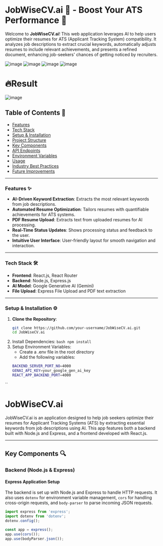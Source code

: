 # JobWiseCV.ai 📝 - Boost Your ATS Performance 🚀

Welcome to **JobWiseCV.ai**! This web application leverages AI to help users optimize their resumes for ATS (Applicant Tracking System) compatibility. It analyzes job descriptions to extract crucial keywords, automatically adjusts resumes to include relevant achievements, and presents a refined document, enhancing job-seekers' chances of getting noticed by recruiters.

![image](https://github.com/user-attachments/assets/7d873d0f-7ba9-44cd-aee6-59785caf6d5c)
![image](https://github.com/user-attachments/assets/2c47917d-1f3a-4798-812c-97a9975917b4)
![image](https://github.com/user-attachments/assets/beafab4f-5465-4959-b02b-452ac74e0919)
![image](https://github.com/user-attachments/assets/9788f8e5-2e7d-450b-b171-7095913ed934)

# 🔥Result
![image](https://github.com/user-attachments/assets/240dfaa9-98a7-45ff-b555-8f388b6fad9d)



## Table of Contents 📑
- [Features](#features)
- [Tech Stack](#tech-stack)
- [Setup & Installation](#setup--installation)
- [Project Structure](#project-structure)
- [Key Components](#key-components)
- [API Endpoints](#api-endpoints)
- [Environment Variables](#environment-variables)
- [Usage](#usage)
- [Industry Best Practices](#industry-best-practices)
- [Future Improvements](#future-improvements)

---

### Features ✨
- **AI-Driven Keyword Extraction**: Extracts the most relevant keywords from job descriptions.
- **Automated Resume Optimization**: Tailors resumes with quantifiable achievements for ATS systems.
- **PDF Resume Upload**: Extracts text from uploaded resumes for AI processing.
- **Real-Time Status Updates**: Shows processing status and feedback to the user.
- **Intuitive User Interface**: User-friendly layout for smooth navigation and interaction.

---

### Tech Stack 🛠️

- **Frontend**: React.js, React Router
- **Backend**: Node.js, Express.js
- **AI Model**: Google Generative AI (Gemini)
- **File Upload**: Express File Upload and PDF text extraction

---

### Setup & Installation ⚙️

1. **Clone the Repository**:
   ```bash
   git clone https://github.com/your-username/JobWiseCV.ai.git
   cd JobWiseCV.ai
   ```
2. Install Dependencies:
   ``bash
   npm install
  ``
3. Setup Environment Variables:
   - Create a .env file in the root directory
   - Add the following variables:
   ```bash
   BACKEND_SERVER_PORT_NO=4000
   GENAI_API_KEY=your_google_gen_ai_key
   REACT_APP_BACKEND_PORT=4000
  ``
# JobWiseCV.ai

JobWiseCV.ai is an application designed to help job seekers optimize their resumes for Applicant Tracking Systems (ATS) by extracting essential keywords from job descriptions using AI. This app features both a backend built with Node.js and Express, and a frontend developed with React.js.

---

## Key Components 🔍

### Backend (Node.js & Express)

#### Express Application Setup

The backend is set up with Node.js and Express to handle HTTP requests. It also uses `dotenv` for environment variable management, `cors` for handling cross-origin requests, and `body-parser` to parse incoming JSON requests.

```javascript
import express from 'express';
import dotenv from 'dotenv';
dotenv.config();

const app = express();
app.use(cors());
app.use(bodyParser.json());
```
 
